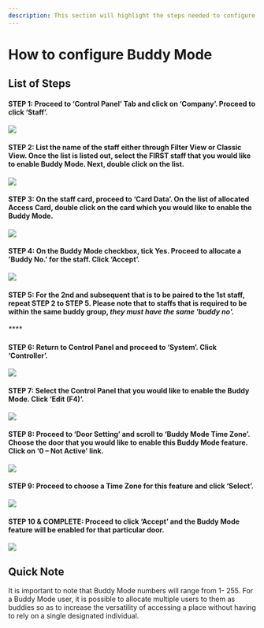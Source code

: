 ```yaml
---
description: This section will highlight the steps needed to configure Buddy Mode
---
```


# How to configure Buddy Mode

## List of Steps

#### STEP 1: Proceed to ‘Control Panel’ Tab and click on ‘Company’. Proceed to click ‘Staff’.

![](../.gitbook/assets/untitled1%20%285%29.png)



#### STEP 2: List the name of the staff either through Filter View or Classic View. Once the list is listed out, select the FIRST staff that you would like to enable Buddy Mode. Next, double click on the list.

![](../.gitbook/assets/untitled2.png)



#### STEP 3: On the staff card, proceed to ‘Card Data’. On the list of allocated Access Card, double click on the card which you would like to enable the Buddy Mode.

![](../.gitbook/assets/untitled3%20%2811%29.png)



#### STEP 4: On the Buddy Mode checkbox, tick Yes. Proceed to allocate a 'Buddy No.' for the staff. Click ‘Accept’.

![](../.gitbook/assets/untitled4.png)

#### STEP 5: For the 2nd and subsequent that is to be paired to the 1st staff, repeat STEP 2 to STEP 5. Please note that to staffs that is required to be within the same buddy group, _**they must have the same 'buddy no'.**_

_\*\*\*\*_

#### STEP 6: Return to Control Panel and proceed to ‘System’. Click ‘Controller’.

![](../.gitbook/assets/untitled5%20%288%29.png)



#### STEP 7: Select the Control Panel that you would like to enable the Buddy Mode. Click ‘Edit \(F4\)’.

![](../.gitbook/assets/untitled6%20%2810%29.png)



#### STEP 8: Proceed to ‘Door Setting’ and scroll to ‘Buddy Mode Time Zone’. Choose the door that you would like to enable this Buddy Mode feature. Click on ‘0 – Not Active’ link.

![](../.gitbook/assets/untitled7%20%282%29.png)



#### STEP 9: Proceed to choose a Time Zone for this feature and click ‘Select’.

![](../.gitbook/assets/untitled8%20%283%29.png)



#### STEP 10 & COMPLETE: Proceed to click ‘Accept’ and the Buddy Mode feature will be enabled for that particular door.

![](../.gitbook/assets/untitled9.png)

## Quick Note

It is important to note that Buddy Mode numbers will range from 1- 255. For a Buddy Mode user, it is possible to allocate multiple users to them as buddies so as to increase the versatility of accessing a place without having to rely on a single designated individual.



